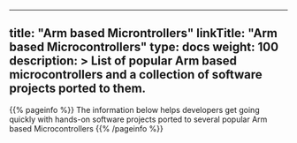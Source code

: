 
---
title: "Arm based Microntrollers" 
linkTitle: "Arm based Microcontrollers"
type: docs
weight: 100
description: >
    List of popular Arm based microcontrollers and a collection of software projects ported to them.
---

{{% pageinfo %}}
The information below helps developers get going quickly with hands-on software projects ported to several popular Arm based Microcontrollers
{{% /pageinfo %}}


